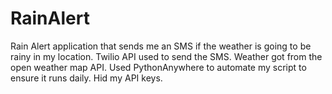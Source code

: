 # RainAlert
Rain Alert application that sends me an SMS if the weather is going to be rainy in my location.
Twilio API used to send the SMS.
Weather got from the open weather map API.
Used PythonAnywhere to automate my script to ensure it runs daily.
Hid my API keys.
